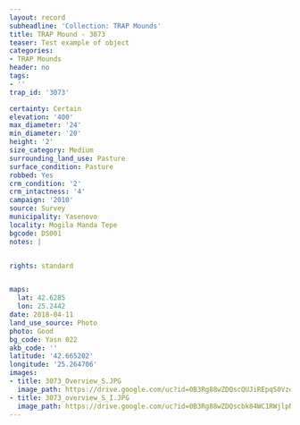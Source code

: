 ```yaml
---
layout: record
subheadline: 'Collection: TRAP Mounds'
title: TRAP Mound - 3073
teaser: Test example of object
categories:
- TRAP Mounds
header: no
tags:
- ''
trap_id: '3073'

certainty: Certain
elevation: '400'
max_diameter: '24'
min_diameter: '20'
height: '2'
size_category: Medium
surrounding_land_use: Pasture
surface_condition: Pasture
robbed: Yes
crm_condition: '2'
crm_intactness: '4'
campaign: '2010'
source: Survey
municipality: Yasenovo
locality: Mogila Manda Tepe
bgcode: DS001
notes: |


rights: standard


maps:
  lat: 42.6285
  lon: 25.2442
date: 2018-04-11
land_use_source: Photo
photo: Good
bg_code: Yasn 022
akb_code: ''
latitude: '42.665202'
longitude: '25.264706'
images:
- title: 3073_Overview_S.JPG
  image_path: https://drive.google.com/uc?id=0B3Rg88wZDQscQUJiREpqS0VzeVk
- title: 3073_overview_S_I.JPG
  image_path: https://drive.google.com/uc?id=0B3Rg88wZDQscbk84WC1RWjlpN2M
---
```

